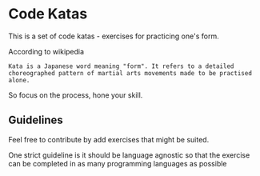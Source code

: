 # Code Katas

This is a set of code katas - exercises for practicing one's form. 

According to wikipedia
```
Kata is a Japanese word meaning "form". It refers to a detailed choreographed pattern of martial arts movements made to be practised alone.
```

So focus on the process, hone your skill.


## Guidelines

Feel free to contribute by add exercises that might be suited.

One strict guideline is it should be language agnostic so that the exercise can be completed in as many programming languages as possible